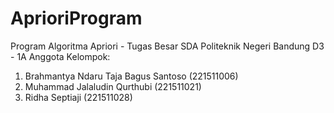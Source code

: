 # AprioriProgram
Program Algoritma Apriori - Tugas Besar SDA Politeknik Negeri Bandung
D3 - 1A
Anggota Kelompok:
1. Brahmantya Ndaru Taja Bagus Santoso (221511006)
2. Muhammad Jalaludin Qurthubi (221511021)
3. Ridha Septiaji (221511028)

